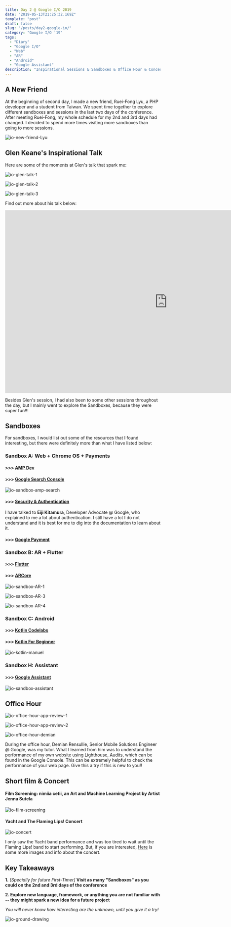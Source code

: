 ```yaml
---
title: Day 2 @ Google I/O 2019
date: "2019-05-13T21:25:32.169Z"
template: "post"
draft: false
slug: "/posts/day2-google-io/"
category: "Google I/O '19"
tags:
  - "Diary"
  - "Google I/O"
  - "Web"
  - "AR"
  - "Android"
  - "Google Assistant"
description: "Inspirational Sessions & Sandboxes & Office Hour & Concert"
---
```


## A New Friend 

At the beginning of second day, I made a new friend, Ruei-Fong Lyu, a PHP developer and a student from Taiwan. We spent time together to explore different sandboxes and sessions in the last two days of the conference. After meeting Ruei-Fong, my whole schedule for my 2nd and 3rd days had changed. I decided to spend more times visiting more sandboxes than going to more sessions. 

![io-new-friend-Lyu](/media/google-io-2019/io-new-friend-Lyu.jpg) 

## Glen Keane's Inspirational Talk

Here are some of the moments at Glen's talk that spark me: 

![io-glen-talk-1](/media/google-io-2019/io-glen-talk-1.jpg) 

![io-glen-talk-2](/media/google-io-2019/io-glen-talk-2.jpg) 

![io-glen-talk-3](/media/google-io-2019/io-glen-talk-3.jpg)

Find out more about his talk below: 

<iframe width="1050" height="591" src="https://www.youtube.com/embed/qL4U9Ygtxh8?list=PLOU2XLYxmsIJ5Bl3HmuxKY5WE555cu9Uc" frameborder="0" allow="accelerometer; autoplay; encrypted-media; gyroscope; picture-in-picture" allowfullscreen></iframe>

Besides Glen's session, I had also been to some other sessions throughout the day, but I mainly went to explore the Sandboxes, because they were super fun!!!

## Sandboxes 

For sandboxes, I would list out some of the resources that I found interesting, but there were definitely more than what I have listed below:  

### Sandbox A: Web + Chrome OS + Payments

  #### >>> [AMP Dev](https://amp.dev/)

  #### >>> [Google Search Console](https://search.google.com/search-console/about)

  ![io-sandbox-amp-search](/media/google-io-2019/io-sandbox-amp-search.jpg) 

  #### >>> [Security & Authentication](https://developers.google.com/identity/)

  I have talked to **Eiji Kitamura**, Developer Advocate @ Google, who explained to me a lot about authentication. I still have a lot I do not understand and it is best for me to dig into the documentation to learn about it. 

  #### >>> [Google Payment](https://codelabs.developers.google.com/codelabs/pay-web-checkout/index.html?index=..%2F..index#1)

### Sandbox B: AR + Flutter

  #### >>> [Flutter](https://flutter.dev/)

  #### >>> [ARCore](https://developers.google.com/ar/)

  ![io-sandbox-AR-1](/media/google-io-2019/io-sandbox-AR-1.jpg) 

  <!-- ![io-sandbox-AR-2](/media/google-io-2019/io-sandbox-AR-2.jpg)  -->

  ![io-sandbox-AR-3](/media/google-io-2019/io-sandbox-AR-3.jpg) 

  ![io-sandbox-AR-4](/media/google-io-2019/io-sandbox-AR-4.jpg) 

### Sandbox C: Android

  #### >>> [Kotlin Codelabs](https://codelabs.developers.google.com/codelabs/kotlin-android-training-welcome/index.html?index=..%2F..index#0)

  #### >>> [Kotlin For Beginner](https://www.udacity.com/course/kotlin-bootcamp-for-programmers--ud9011)

  ![io-kotlin-manuel](/media/google-io-2019/io-kotlin-manuel.jpg) 

### Sandbox H: Assistant 

  #### >>> [Google Assistant](https://developers.google.com/actions/)

  ![io-sandbox-assistant](/media/google-io-2019/io-sandbox-assistant.jpg) 

## Office Hour

  ![io-office-hour-app-review-1](/media/google-io-2019/io-office-hour-app-review-1.jpg) 

  ![io-office-hour-app-review-2](/media/google-io-2019/io-office-hour-app-review-2.jpg) 

  ![io-office-hour-demian](/media/google-io-2019/io-office-hour-demian.jpg) 

  During the office hour, Demian Rensullie, Senior Mobile Solutions Engineer @ Google, was my tutor. What I learned from him was to understand the performance of my own website using [Lighthouse](https://developers.google.com/web/tools/lighthouse/#devtools),  [Audits](https://developers.google.com/web/fundamentals/performance/audit/), which can be found in the Google Console. This can be extremely helpful to check the performance of your web page. Give this a try if this is new to you!!

## Short film & Concert 

  #### Film Screening: nimiia cetii, an Art and Machine Learning Project by Artist Jenna Sutela

  ![io-film-screening](/media/google-io-2019/io-film-screening.jpg)  

  #### Yacht and The Flaming Lips! Concert

  ![io-concert](/media/google-io-2019/io-concert.jpg) 

  I only saw the Yacht band performance and was too tired to wait until the Flaming Lips! band to start performing. But, if you are interested, [Here](https://twitter.com/search?q=%23io19%20concert&src=typd&lang=en) is some more images and info about the concert. 

## Key Takeaways

**1.** *[Specially for future First-Timer]* **Visit as many "Sandboxes" as you could on the 2nd and 3rd days of the conference**

**2. Explore new language, framework, or anything you are not familiar with -- they might spark a new idea for a future project**

  *You will never know how interesting are the unknown, until you give it a try!*

  ![io-ground-drawing](/media/google-io-2019/io-ground-drawing.jpg) 




